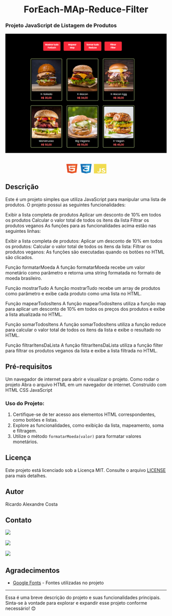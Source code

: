 <h1 align="center">ForEach-MAp-Reduce-Filter</h1>

### Projeto JavaScript de Listagem de Produtos

<p align="center">
  <img src="./assets/preview.png" alt="ForEach">
</p>
<div style align="center"><br>
<img align="center" alt="Ricardo-HTML" height="30" width="40" src="https://raw.githubusercontent.com/devicons/devicon/master/icons/html5/html5-original.svg">
  <img align="center" alt="Ricardo-CSS" height="30" width="40" src="https://raw.githubusercontent.com/devicons/devicon/master/icons/css3/css3-original.svg">
  <img align="center" alt="Ricardo-Js" height="30" width="40" src="https://raw.githubusercontent.com/devicons/devicon/master/icons/javascript/javascript-plain.svg">
</div>

## Descrição
Este é um projeto simples que utiliza JavaScript para manipular uma lista de produtos. O projeto possui as seguintes funcionalidades:

Exibir a lista completa de produtos
Aplicar um desconto de 10% em todos os produtos
Calcular o valor total de todos os itens da lista
Filtrar os produtos veganos
As funções para as funcionalidades acima estão nas seguintes linhas:

Exibir a lista completa de produtos: 
Aplicar um desconto de 10% em todos os produtos:
Calcular o valor total de todos os itens da lista: 
Filtrar os produtos veganos: 
As funções são executadas quando os botões no HTML são clicados.

Função formatarMoeda
A função formatarMoeda recebe um valor monetário como parâmetro e retorna uma string formatada no formato de moeda brasileiro.

Função mostrarTudo
A função mostrarTudo recebe um array de produtos como parâmetro e exibe cada produto como uma lista no HTML.

Função mapearTodosItens
A função mapearTodosItens utiliza a função map para aplicar um desconto de 10% em todos os preços dos produtos e exibe a lista atualizada no HTML.

Função somarTodosItens
A função somarTodosItens utiliza a função reduce para calcular o valor total de todos os itens da lista e exibe o resultado no HTML.

Função filtrarItensDaLista
A função filtrarItensDaLista utiliza a função filter para filtrar os produtos veganos da lista e exibe a lista filtrada no HTML.

## Pré-requisitos
Um navegador de internet para abrir e visualizar o projeto.
Como rodar o projeto
Abra o arquivo HTML em um navegador de internet.
Construído com
HTML
CSS
JavaScript

### Uso do Projeto:

1. Certifique-se de ter acesso aos elementos HTML correspondentes, como botões e listas.
2. Explore as funcionalidades, como exibição da lista, mapeamento, soma e filtragem.
3. Utilize o método `formatarMoeda(valor)` para formatar valores monetários.

## Licença
Este projeto está licenciado sob a Licença MIT. Consulte o arquivo [LICENSE](./LICENSE) para mais detalhes.

## Autor
Ricardo Alexandre Costa
## Contato 


<a href = "https://www.linkedin.com/in/ricardo-alexandre-costa1985/">
<img src="https://img.shields.io/badge/linkedin-%230077B5.svg?style=for-the-badge&logo=linkedin&logoColor=white/" target="_blank"></a>

<a href = " https://wa.me/18997490885"><img src="https://img.shields.io/badge/WhatsApp-25D366?style=for-the-badge&logo=whatsapp&logoColor=white" target="_blank"></a>

  <a href = "mailto:contatoricardozanete@gmail.com"><img src="https://img.shields.io/badge/Gmail-D14836?style=for-the-badge&logo=gmail&logoColor=white" target="_blank"></a>


## Agradecimentos
- [Google Fonts](https://fonts.google.com/) - Fontes utilizadas no projeto

---

Essa é uma breve descrição do projeto e suas funcionalidades principais. Sinta-se à vontade para explorar e expandir esse projeto conforme necessário! 😊